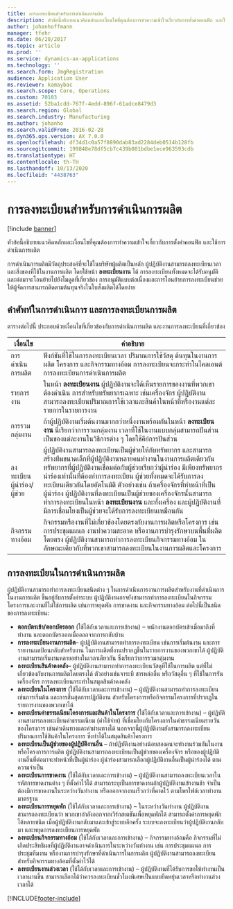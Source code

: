 ```yaml
---
title: การลงทะเบียนสำหรับการดำเนินการผลิต
description: หัวข้อนี้อธิบายแนวคิดหลักและเงื่อนไขที่คุณต้องการทำความเข้าใจเกี่ยวกับการตั้งค่าคอนฟิก และใช้การดำเนินการผลิต
author: johanhoffmann
manager: tfehr
ms.date: 06/20/2017
ms.topic: article
ms.prod: ''
ms.service: dynamics-ax-applications
ms.technology: ''
ms.search.form: JmgRegistration
audience: Application User
ms.reviewer: kamaybac
ms.search.scope: Core, Operations
ms.custom: 70103
ms.assetid: 52ba1cdd-767f-4edd-896f-61adce8479d3
ms.search.region: Global
ms.search.industry: Manufacturing
ms.author: johanho
ms.search.validFrom: 2016-02-28
ms.dyn365.ops.version: AX 7.0.0
ms.openlocfilehash: df34d1c0a57f8890dab83ad2284deb0514b128fb
ms.sourcegitcommit: 199848e78df5cb7c439b001bdbe1ece963593cdb
ms.translationtype: HT
ms.contentlocale: th-TH
ms.lasthandoff: 10/13/2020
ms.locfileid: "4438763"
---
```

# <a name="registration-for-manufacturing-execution"></a>การลงทะเบียนสำหรับการดำเนินการผลิต

[!include [banner](../includes/banner.md)]

หัวข้อนี้อธิบายแนวคิดหลักและเงื่อนไขที่คุณต้องการทำความเข้าใจเกี่ยวกับการตั้งค่าคอนฟิก และใช้การดำเนินการผลิต 

การดำเนินการผลิตมีวัตถุประสงค์ที่จะใช้ในบริษัทผู้ผลิตเป็นหลัก ผู้ปฏิบัติงานสามารถลงทะเบียนเวลาและสิ่งของที่ใช้ในงานการผลิต โดยใช้หน้า **ลงทะเบียนงาน** ได้ การลงทะเบียนทั้งหมดจะได้รับอนุมัติและต่อมาจะโอนย้ายไปยังโมดูลที่เกี่ยวข้อง การอนุมัติแบบต่อเนื่องและการโอนย้ายการลงทะเบียนช่วยให้ผู้จัดการสามารถติดตามต้นทุนจริงในใบสั่งผลิตได้โดยง่าย

## <a name="manufacturing-execution-and-registration-terminology"></a>คำศัพท์ในการดำเนินการ และการลงทะเบียนการผลิต
ตารางต่อไปนี้ ประกอบด้วยเงื่อนไขที่เกี่ยวข้องกับการดำเนินการผลิต และงานการลงทะเบียนที่เกี่ยวข้อง

| เงื่อนไข                          | คำอธิบาย                                                                                                                                                                                                                                                                                                                                                                                                                                                                                                                                                                                           |
|-------------------------------|-------------------------------------------------------------------------------------------------------------------------------------------------------------------------------------------------------------------------------------------------------------------------------------------------------------------------------------------------------------------------------------------------------------------------------------------------------------------------------------------------------------------------------------------------------------------------------------------------------|
| การดำเนินการผลิต       | ฟังก์ชันที่ใช้ในการลงทะเบียนเวลา ปริมาณการใช้วัสดุ ต้นทุนในงานการผลิต โครงการ และกิจกรรมทางอ้อม การลงทะเบียนจะกระทำในไคลเอนต์การลงทะเบียนการดำเนินการผลิต                                                                                                                                                                                                                                                                                                                                                                                                   |
| รายการงาน                      | ในหน้า **ลงทะเบียนงาน** ผู้ปฏิบัติงานจะได้เห็นรายการของงานที่พวกเขาต้องดำเนิน การสำหรับทรัพยากรเฉพาะ เช่นเครื่องจักร ผู้ปฏิบัติงานสามารถลงทะเบียนปริมาณการใช้เวลาและสินค้าในหน้าที่หรืองานแต่ละรายการในรายการงาน                                                                                                                                                                                                                                                                                                                                                                           |
| การรวมกลุ่มงาน                  | ถ้าผู้ปฏิบัติงานเริ่มต้นงานมากกว่าหนึ่งงานพร้อมกันในหน้า **ลงทะเบียนงาน** นี่เรียกว่าการรวมกลุ่มงาน เวลาที่ใช้ในงานแบบกลุ่มสามารถปันส่วนเป็นของแต่ละงานในวิธีการต่าง ๆ โดยใช้คีย์การปันส่วน                                                                                                                                                                                                                                                                                                                                                         |
| ลงทะเบียนผู้นำร่อง/ผู้ช่วย | ผู้ปฏิบัติงานสามารถลงทะเบียนเป็นผู้ช่วยให้กับทรัพยากร และสามารถสร้างทีมขนาดเล็กที่ผู้ปฏิบัติงานหลายคนทำงานในงานการผลิตเดียวกัน ทรัพยากรที่ผู้ปฏิบัติงานเชื่อมต่อกับผู้ช่วยเรียกว่าผู้นำร่อง มีเพียงทรัพยากรนำร่องเท่านั้นที่ต้องทำการลงทะเบียน ผู้ช่วยทั้งหมดจะได้รับการลงทะเบียนเดียวกันโดยอัตโนมัติ ตัวอย่างเช่น ถ้าเครื่องจักรที่ทำหน้าที่เป็นผู้นำร่อง ผู้ปฏิบัติงานที่ลงทะเบียนเป็นผู้ช่วยของเครื่องจักรนั้นสามารถทำการลงทะเบียนในหน้า **ลงทะเบียนงาน** และทั้งเครื่อง และผู้ปฏิบัติงานที่มีการเชื่อมโยงเป็นผู้ช่วยจะได้รับการลงทะเบียนเหมือนกัน |
| กิจกรรมทางอ้อม             | กิจกรรมหรืองานที่ไม่เกี่ยวข้องโดยตรงกับงานการผลิตหรือโครงการ เช่นการประชุมแผนก งานทำความสะอาด หรืองานการบำรุงรักษาบนพื้นที่ผลิตโดยตรง ผู้ปฏิบัติงานสามารถทำการลงทะเบียนกิจกรรมทางอ้อม ในลักษณะเดียวกับที่พวกเขาสามารถลงทะเบียนในงานการผลิตและโครงการ                                                                                                                                                                                                                                                                                                |

## <a name="registrations-in-manufacturing-execution"></a>การลงทะเบียนในการดำเนินการผลิต
ผู้ปฏิบัติงานสามารถทำการลงทะเบียนชนิดต่าง ๆ ในการดำเนินการงานการผลิตสำหรับงานที่ดำเนินการในงานการผลิต ขึ้นอยู่กับการตั้งค่าระบบ ผู้ปฏิบัติงานอาจยังสามารถทำการลงทะเบียนในกิจกรรมโครงการและงานที่ไม่ใช่การผลิต เช่นการหยุดพัก การขาดงาน และกิจกรรมทางอ้อม ต่อไปนี้เป็นชนิดของการลงทะเบียน:

-   **ตอกบัตรเข้า/ตอกบัตรออก** (ใช้ได้กับเวลาและการเข้างาน) – พนักงานตอกบัตรเข้าเมื่อมาถึงที่ทำงาน และตอกบัตรออกเมื่อออกจากการกลับบ้าน
-   **การลงทะเบียนงานการผลิต**– ผู้ปฏิบัติงานสามารถทำการลงทะเบียน เช่นการเริ่มต้นงาน และการรายงานผลป้อนกลับสำหรับงาน ในการผลิตที่งานปรากฏขึ้นในรายการงานของพวกเขาได้ ผู้ปฏิบัติงานสามารถเริ่มงานหลายอย่างในเวลาเดียวกัน ซึ่งเรียกว่าการรวมกลุ่มงาน
-   **ลงทะเบียนสินค้าคงคลัง**– ผู้ปฏิบัติงานสามารถทำการลงทะเบียนวัสดุที่ใช้ในการผลิต แต่ที่ไม่เกี่ยวข้องกับงานการผลิตโดยตรงได้ ตัวอย่างเช่นจาระบี สารหล่อลื่น หรือวัสดุอื่น ๆ ที่ใช้ในการรันเครื่องจักร การลงทะเบียนกระทำในสมุดสินค้าคงคลัง
-   **ลงทะเบียนในโครงการ** (ใช้ได้กับเวลาและการเข้างาน) – ผู้ปฏิบัติงานสามารถทำการลงทะเบียน เช่นการเริ่มต้น และการสิ้นสุดการปฏิบัติงาน สำหรับโครงการหรือกิจกรรมโครงการที่ปรากฏในรายการงานของพวกเขาได้
-   **ลงทะเบียนค่าธรรมเนียมโครงการและสินค้าในโครงการ** (ใช้ได้กับเวลาและการเข้างาน) – ผู้ปฏิบัติงานสามารถลงทะเบียนค่าธรรมเนียม (ค่าใช้จ่าย) ที่เชื่อมโยงกับโครงการในค่าธรรมเนียมรายวันของโครงการ เช่นค่าเดินทางและค่าผ่านทางได้ นอกจากนี้ผู้ปฏิบัติงานยังสามารถลงทะเบียนปริมาณการใช้สินค้าในโครงการ ซึ่งทำได้ในสมุดสินค้าโครงการ
-   **ลงทะเบียนเป็นผู้ช่วยของผู้ปฏิบัติงานอื่น** – ถ้าปฏิบัติงานอย่างน้อยสองคนจะทำงานร่วมกันในงานหรือโครงการการผลิต ผู้ปฏิบัติงานสามารถลงทะเบียนเป็นผู้ช่วยของเครื่องจักร หรือของผู้ปฏิบัติงานอื่นที่ต่อมาจะทำหน้าที่เป็นผู้นำร่อง ผู้นำร่องสามารถเลือกผู้ปฏิบัติงานอื่นเป็นผู้นำร่องได้ ตามความจำเป็น
-   **ลงทะเบียนการขาดงาน** (ใช้ได้กับเวลาและการเข้างาน) – ผู้ปฏิบัติงานสามารถลงทะเบียนเวลาในรหัสการขาดงานต่าง ๆ ที่ตั้งค่าไว้ได้ สามารถระบุเป็นการขาดงานถ้าผู้ปฏิบัติงานเข้างานช้า จำเป็นต้องมีการขาดงานในระหว่างวันทำงาน หรือออกจากงานเร็วกว่าที่คาดไว้ ตามโพรไฟล์เวลาทำงานมาตรฐาน
-   **ลงทะเบียนการหยุดพัก** (ใช้ได้กับเวลาและการเข้างาน) – ในระหว่างวันทำงาน ผู้ปฏิบัติงานสามารถลงทะเบียนว่า พวกเขากำลังออกจากเวิร์กสเตชันเพื่อหยุดพักได้ สามารถตั้งค่าการหยุดพักได้หลายชนิด เมื่อผู้ปฏิบัติงานกลับมาและเข้าสู่ระบบอีกครั้ง ระบบจะลงทะเบียนว่าผู้ปฏิบัติงานกลับมา และหยุดการลงทะเบียนการหยุดพัก
-   **ลงทะเบียนกิจกรรมทางอ้อม** (ใช้ได้กับเวลาและการเข้างาน) – กิจกรรมทางอ้อมคือ กิจกรรมที่ไม่เกิดประสิทธิผลที่ผู้ปฏิบัติงานอาจดำเนินการในระหว่างวันทำงาน เช่น การประชุมแผนก การประชุมทีมงาน หรืองานการบำรุงรักษาที่ดำเนินการในการผลิต ผู้ปฏิบัติงานสามารถลงทะเบียนสำหรับกิจกรรมทางอ้อมที่ตั้งค่าไว้ได้
-   **ลงทะเบียนงานล่วงเวลา** (ใช้ได้กับเวลาและการเข้างาน) – ผู้ปฏิบัติงานที่ได้รับการขอให้ทำงานเป็นเวลานานขึ้น สามารถเลือกได้ว่าควรลงทะเบียนชั่วโมงพิเศษเป็นแบบยืดหยุ่นเวลาหรือทำงานล่วงเวลาได้






[!INCLUDE[footer-include](../../includes/footer-banner.md)]